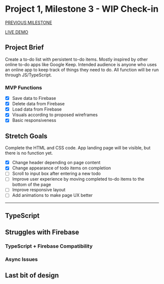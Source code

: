# Project 1, Milestone 3 - WIP Check-in

[PREVIOUS MILESTONE](milestone2.md)

[LIVE DEMO](https://atls4630-fwd.vercel.app/projects/project1/index.html)

## Project Brief

Create a to-do list with persistent to-do items. Mostly inspired by other online to-do apps like Google Keep. Intended audience is anyone who uses an online app to keep track of things they need to do. All function will be run through JS/TypeScript.

### MVP Functions

- [x] Save data to Firebase
- [x] Delete data from Firebase
- [x] Load data from Firebase
- [x] Visuals according to proposed wireframes
- [x] Basic responsiveness

## Stretch Goals

Complete the HTML and CSS code. App landing page will be visible, but there is no function yet.

- [x] Change header depending on page content
- [x] Change appearance of todo items on completion
- [ ] Scroll to input box after entering a new todo
- [ ] Improve user experience by moving completed to-do items to the bottom of the page
- [ ] Improve responsive layout
- [ ] Add animations to make page UX better

---

## TypeScript

## Struggles with Firebase

### TypeScript + Firebase Compatibility

### Async Issues

## Last bit of design
